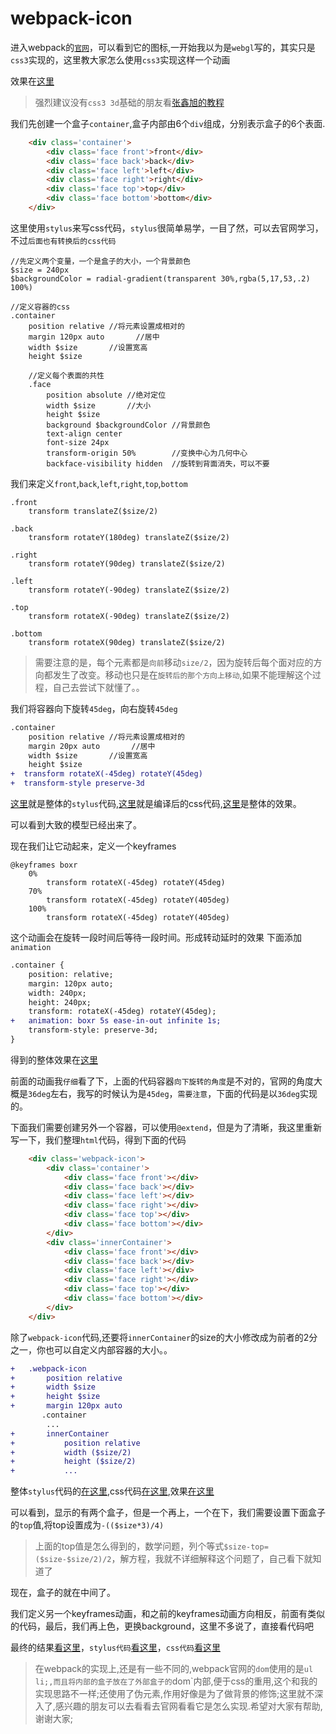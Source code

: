 # webpack-icon

进入webpack的[`官网`](http://webpack.github.io/)，可以看到它的图标,一开始我以为是`webgl`写的，其实只是`css3`实现的，这里教大家怎么使用`css3`实现这样一个动画

效果在[这里](https://swnb.github.io/canvas-webgl-study/demo/css3.html/webpack_icon.html)

> 强烈建议没有`css3 3d`基础的朋友看[张鑫旭的教程](http://www.zhangxinxu.com/wordpress/2012/09/css3-3d-transform-perspective-animate-transition/)

我们先创建一个盒子`container`,盒子内部由6个`div`组成，分别表示盒子的6个表面.

```html 
    <div class='container'>
        <div class='face front'>front</div>
        <div class='face back'>back</div>
        <div class='face left'>left</div>
        <div class='face right'>right</div>
        <div class='face top'>top</div>
        <div class='face bottom'>bottom</div>
    </div>
```

这里使用`stylus`来写css代码，`stylus`很简单易学，一目了然，可以去官网学习，不过`后面也有转换后的css代码`

```stylus
//先定义两个变量，一个是盒子的大小，一个背景颜色
$size = 240px
$backgroundColor = radial-gradient(transparent 30%,rgba(5,17,53,.2) 100%)

//定义容器的css
.container
    position relative //将元素设置成相对的
    margin 120px auto       //居中
    width $size       //设置宽高
    height $size      
    
    //定义每个表面的共性
    .face   
        position absolute //绝对定位
        width $size       //大小
        height $size
        background $backgroundColor //背景颜色
        text-align center
        font-size 24px 
        transform-origin 50%        //变换中心为几何中心
        backface-visibility hidden  //旋转到背面消失，可以不要
```

我们来定义`front`,`back`,`left`,`right`,`top`,`bottom`
```stylus
.front
    transform translateZ($size/2)

.back
    transform rotateY(180deg) translateZ($size/2) 

.right
    transform rotateY(90deg) translateZ($size/2)

.left
    transform rotateY(-90deg) translateZ($size/2)

.top
    transform rotateX(-90deg) translateZ($size/2)

.bottom
    transform rotateX(90deg) translateZ($size/2)
```
> 需要注意的是，每个元素都是`向前`移动`size/2`，因为旋转后每个面对应的方向都发生了改变。移动也只是在`旋转后的那个方向上移动`,如果不能理解这个过程，自己去尝试下就懂了。。

我们将容器向下旋转`45deg`，向右旋转`45deg`

```diff
.container
    position relative //将元素设置成相对的
    margin 20px auto       //居中
    width $size       //设置宽高
    height $size 
+  transform rotateX(-45deg) rotateY(45deg)    
+  transform-style preserve-3d
```
[这里](https://github.com/swnb/canvas-webgl-study/blob/gh-pages/demo/css3.html/css/box.stylus)就是整体的`stylus`代码,[这里](https://github.com/swnb/canvas-webgl-study/blob/gh-pages/demo/css3.html/css/box.stylus.css)就是编译后的css代码,[这里](https://swnb.github.io/canvas-webgl-study/demo/css3.html/box.html)是整体的效果。

可以看到大致的模型已经出来了。

现在我们让它动起来，定义一个keyframes 
```stylus
@keyframes boxr 
    0%
        transform rotateX(-45deg) rotateY(45deg)
    70%
        transform rotateX(-45deg) rotateY(405deg)
    100%
        transform rotateX(-45deg) rotateY(405deg)
```
这个动画会在旋转一段时间后等待一段时间。形成转动延时的效果
下面添加 `animation`
```diff
.container {
    position: relative;
    margin: 120px auto;
    width: 240px;
    height: 240px;
    transform: rotateX(-45deg) rotateY(45deg);
+   animation: boxr 5s ease-in-out infinite 1s;
    transform-style: preserve-3d;
}
```
得到的整体效果在[这里](https://swnb.github.io/canvas-webgl-study/demo/css3.html/box_rotate.html)

前面的动画我`仔细`看了下，上面的代码容器`向下旋转的角度`是不对的，官网的角度大概是`36deg`左右，我写的时候认为是`45deg`，`需要注意`，下面的代码是以`36deg`实现的。

下面我们需要创建另外一个容器，可以使用`@extend`，但是为了清晰，我这里重新写一下，我们整理`html`代码，得到下面的代码
```html
    <div class='webpack-icon'>
        <div class='container'>
            <div class='face front'></div>
            <div class='face back'></div>
            <div class='face left'></div>
            <div class='face right'></div>
            <div class='face top'></div>
            <div class='face bottom'></div>
        </div>
        <div class='innerContainer'>
            <div class='face front'></div>
            <div class='face back'></div>
            <div class='face left'></div>
            <div class='face right'></div>
            <div class='face top'></div>
            <div class='face bottom'></div>
        </div>
    </div>
```

除了`webpack-icon`代码,还要将`innerContainer`的size的大小修改成为前者的2分之一，你也可以自定义内部容器的大小。。

```diff
+   .webpack-icon  
+       position relative
+       width $size
+       height $size
+       margin 120px auto
       .container
        ...
+       innerContainer
+           position relative
+           width ($size/2)
+           height ($size/2)      
+           ... 
```
整体`stylus`代码的[在这里](https://github.com/swnb/canvas-webgl-study/blob/gh-pages/demo/css3.html/css/webpack_tmp.stylus),css代码[在这里](https://github.com/swnb/canvas-webgl-study/blob/gh-pages/demo/css3.html/css/webpack_tmp.stylus.css),效果[在这里](https://swnb.github.io/canvas-webgl-study/demo/css3.html/webpack_tmp.html)

可以看到，显示的有两个盒子，但是一个再上，一个在下，我们需要设置下面盒子的`top`值,将top设置成为`-(($size*3)/4)`

> 上面的top值是怎么得到的，数学问题，列个等式`$size-top=($size-$size/2)/2`，解方程，我就不详细解释这个问题了，自己看下就知道了


现在，盒子的就在中间了。

我们定义另一个keyframes动画，和之前的keyframes动画方向相反，前面有类似的代码，最后，我们再上色，更换background，这里不多说了，直接看代码吧

最终的结果[看这里](https://swnb.github.io/canvas-webgl-study/demo/css3.html/webpack_icon.html)，`stylus代码`[看这里](https://github.com/swnb/canvas-webgl-study/blob/gh-pages/demo/css3.html/css/webpack_icon.stylus)，`css代码`[看这里](https://github.com/swnb/canvas-webgl-study/blob/gh-pages/demo/css3.html/css/webpack_icon.stylus.css)

> 在webpack的实现上,还是有一些不同的,webpack官网的`dom`使用的是`ul li;,而且将内部的盒子放在了外部盒子的`dom`内部,便于css的重用,这个和我的实现思路不一样;还使用了伪元素,作用好像是为了做背景的修饰;这里就不深入了,感兴趣的朋友可以去看看去官网看看它是怎么实现.希望对大家有帮助,谢谢大家;